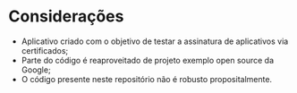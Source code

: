 # Considerações

- Aplicativo criado com o objetivo de testar a assinatura de aplicativos via certificados;
- Parte do código é reaproveitado de projeto exemplo open source da Google;
- O código presente neste repositório não é robusto propositalmente.
